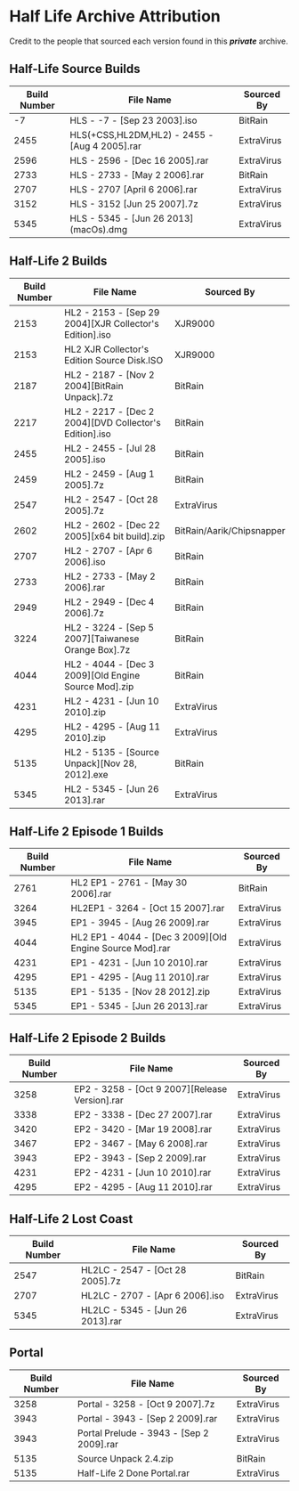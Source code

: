 # Half Life Archive Attribution
Credit to the people that sourced each version found in this ***private*** archive.

## Half-Life Source Builds
| Build Number | File Name | Sourced By |
|--|--|--|
| -7 | HLS - -7 - [Sep 23 2003].iso | BitRain |
| 2455 | HLS(+CSS,HL2DM,HL2) - 2455 - [Aug 4 2005].rar | ExtraVirus |
| 2596 | HLS - 2596 - [Dec 16 2005].rar | ExtraVirus |
| 2733 | HLS - 2733 - [May 2 2006].rar | BitRain |
| 2707 | HLS - 2707 [April 6 2006].rar | ExtraVirus |
| 3152 | HLS - 3152 [Jun 25 2007].7z | ExtraVirus |
| 5345 | HLS - 5345 - [Jun 26 2013] (macOs).dmg| ExtraVirus |

## Half-Life 2 Builds
| Build Number | File Name | Sourced By |
|--|--|--|
| 2153 | HL2 - 2153 - [Sep 29 2004][XJR Collector's Edition].iso | XJR9000 |
| 2153 | HL2 XJR Collector's Edition Source Disk.ISO | XJR9000 |
| 2187 | HL2 - 2187 - [Nov 2 2004][BitRain Unpack].7z | BitRain |
| 2217 | HL2 - 2217 - [Dec  2 2004][DVD Collector's Edition].iso | BitRain |
| 2455 | HL2 - 2455 - [Jul  28 2005].iso | BitRain |
| 2459 | HL2 - 2459 - [Aug 1 2005].7z | BitRain |
| 2547 | HL2 - 2547 - [Oct 28 2005].7z | ExtraVirus |
| 2602 | HL2 - 2602 - [Dec 22 2005][x64 bit build].zip | BitRain/Aarik/Chipsnapper |
| 2707 | HL2 - 2707 - [Apr 6 2006].iso | BitRain |
| 2733 | HL2 - 2733 - [May 2 2006].rar | BitRain |
| 2949 | HL2 - 2949 - [Dec  4 2006].7z | BitRain |
| 3224 | HL2 - 3224 - [Sep  5 2007][Taiwanese Orange Box].7z | BitRain |
| 4044 | HL2 - 4044 - [Dec  3 2009][Old Engine Source Mod].zip | BitRain |
| 4231 | HL2 - 4231 - [Jun 10 2010].zip | ExtraVirus |
| 4295 | HL2 - 4295 - [Aug 11 2010].zip | ExtraVirus |
| 5135 | HL2 - 5135 - [Source Unpack][Nov 28, 2012].exe | BitRain |
| 5345 | HL2 - 5345 - [Jun 26 2013].rar | ExtraVirus |

## Half-Life 2 Episode 1 Builds
| Build Number | File Name | Sourced By |
|--|--|--|
| 2761 | HL2 EP1 - 2761 - [May 30 2006].rar | BitRain |
| 3264 | HL2EP1 - 3264 - [Oct 15 2007].rar | ExtraVirus |
| 3945 | EP1 - 3945 - [Aug 26 2009].rar | ExtraVirus |
| 4044 | HL2 EP1 - 4044 - [Dec 3 2009][Old Engine Source Mod].rar | ExtraVirus |
| 4231 | EP1 - 4231 - [Jun 10 2010].rar | ExtraVirus |
| 4295 | EP1 - 4295 - [Aug 11 2010].rar | ExtraVirus |
| 5135 | EP1 - 5135 - [Nov 28 2012].zip | ExtraVirus |
| 5345 | EP1 - 5345 - [Jun 26 2013].rar | ExtraVirus |

## Half-Life 2 Episode 2 Builds
| Build Number | File Name | Sourced By |
|--|--|--|
| 3258 | EP2 - 3258 - [Oct 9 2007][Release Version].rar | ExtraVirus |
| 3338 | EP2 - 3338 - [Dec 27 2007].rar | ExtraVirus |
| 3420 | EP2 - 3420 - [Mar 19 2008].rar | ExtraVirus |
| 3467 | EP2 - 3467 - [May 6 2008].rar | ExtraVirus |
| 3943 | EP2 - 3943 - [Sep 2 2009].rar | ExtraVirus |
| 4231 | EP2 - 4231 - [Jun 10 2010].rar | ExtraVirus |
| 4295 | EP2 - 4295 - [Aug 11 2010].rar | ExtraVirus |

## Half-Life 2 Lost Coast
| Build Number | File Name | Sourced By |
|--|--|--|
| 2547 | HL2LC - 2547 - [Oct 28 2005].7z | BitRain |
| 2707 | HL2LC - 2707 - [Apr 6 2006].iso | ExtraVirus |
| 5345 | HL2LC - 5345 - [Jun 26 2013].rar | ExtraVirus |

## Portal
| Build Number | File Name | Sourced By |
|--|--|--|
| 3258 | Portal - 3258 - [Oct 9 2007].7z | ExtraVirus |
| 3943 | Portal - 3943 - [Sep 2 2009].rar | ExtraVirus |
| 3943 | Portal Prelude - 3943 - [Sep 2 2009].rar | ExtraVirus |
| 5135 | Source Unpack 2.4.zip | BitRain |
| 5135 | Half-Life 2 Done Portal.rar | ExtraVirus |
